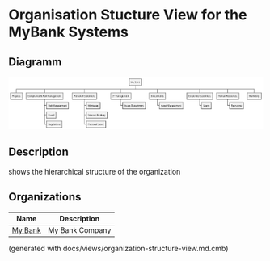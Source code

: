 # Organisation Stucture View for the MyBank Systems

## Diagramm
![Organisation Stucture View for the MyBank Systems](../mybank/organization-structure-view.png)

## Description
shows the hierarchical structure of the organization

## Organizations
| Name | Description |
|---|---|
| [My Bank](../mybank/organization/my-bank-organization.md) | My Bank Company |


(generated with docs/views/organization-structure-view.md.cmb)
